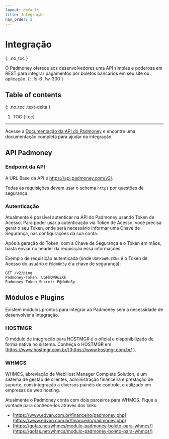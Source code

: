 ```yaml
---
layout: default
title: Integração
nav_order: 2
---
```


# Integração
{: .no_toc }

O Padmoney oferece aos desenvolvedores uma API simples e poderosa em REST para integrar pagamentos por boletos bancários em seu site ou aplicação.
{: .fs-6 .fw-300 }

## Table of contents
{: .no_toc .text-delta }

1. TOC
{:toc}

---


Acesse a [Documentação da API do Padmoney](https://developers.padmoney.com) e encontre uma documentação completa para ajudar na integração.

## API Padmoney

### Endpoint da API

A URL Base da API é https://api.padmoney.com/v2/.

Todas as requisições devem usar o schema `https` por questões de segurança.

### Autenticação

Atualmente é possível autenticar na API do Padmoney usando Token de Acesso. Para poder usar a autenticação via Token de Acesso, você precisa gerar o seu Token, onde será necessário informar uma Chave de Segurança, nas configurações da sua conta.

Após a geração do Token, com a Chave de Segurança e o Token em mãos, basta enviar no header da requisição essa informações.

Exemplo de requisição autenticada (onde `UGFkbW9uZXk=` é o Token de Acesso do usuário e `P@dm0n3y` é a chave de segurança):

```
GET /v2/ping
Padmoney-Token: UGFkbW9uZXk
Padmoney-Token-Secret: P@dm0n3y
```

## Módulos e Plugins

Existem módulos prontos para integrar ao Padmoney sem a necessidade de desenvolver a integração. 

### HOSTMGR

O módulo de integração para HOSTMGR é o oficial e disponibilizado de forma nativa no sistema. Conheça o HOSTMGR em [https://www.hostmgr.com.br/](https://www.hostmgr.com.br/
).

### WHMCS

WHMCS, abreviação de WebHost Manager Complete Solution, é um sistema de gestão de clientes, administração financeira e prestação de suporte, com integração a diversos painéis de controle, e utilizado em empresas de web hosting.

Atualmente o Padmoney conta com dois parceiros para WHMCS. Fique a vontade para conhece-los através dos links:

- [https://www.edvan.com.br/financeiro/padmoney.php](https://www.edvan.com.br/financeiro/padmoney.php)
- [https://gofas.net/whmcs/modulo-padmoney-boleto-para-whmcs/](https://gofas.net/whmcs/modulo-padmoney-boleto-para-whmcs/)
